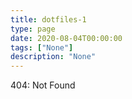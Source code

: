 ```yaml
---
title: dotfiles-1
type: page
date: 2020-08-04T00:00:00
tags: ["None"]
description: "None"
---
```


404: Not Found
